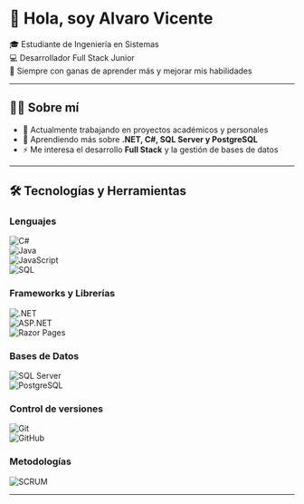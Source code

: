 # 👋 Hola, soy Alvaro Vicente  

🎓 Estudiante de Ingeniería en Sistemas  
💻 Desarrollador Full Stack Junior  
🚀 Siempre con ganas de aprender más y mejorar mis habilidades  

---

## 👨‍💻 Sobre mí  
- 🔭 Actualmente trabajando en proyectos académicos y personales  
- 🌱 Aprendiendo más sobre **.NET, C#, SQL Server y PostgreSQL**  
- ⚡ Me interesa el desarrollo **Full Stack** y la gestión de bases de datos  

---

## 🛠️ Tecnologías y Herramientas  

### Lenguajes  
![C#](https://img.shields.io/badge/C%23-239120?style=for-the-badge&logo=c-sharp&logoColor=white)  
![Java](https://img.shields.io/badge/Java-007396?style=for-the-badge&logo=java&logoColor=white)  
![JavaScript](https://img.shields.io/badge/JavaScript-F7DF1E?style=for-the-badge&logo=javascript&logoColor=black)  
![SQL](https://img.shields.io/badge/SQL-4479A1?style=for-the-badge&logo=database&logoColor=white)  

### Frameworks y Librerías  
![.NET](https://img.shields.io/badge/.NET-512BD4?style=for-the-badge&logo=dotnet&logoColor=white)  
![ASP.NET](https://img.shields.io/badge/ASP.NET-5C2D91?style=for-the-badge&logo=dotnet&logoColor=white)  
![Razor Pages](https://img.shields.io/badge/Razor-5C2D91?style=for-the-badge&logo=razorpay&logoColor=white)  

### Bases de Datos  
![SQL Server](https://img.shields.io/badge/SQL%20Server-CC2927?style=for-the-badge&logo=microsoftsqlserver&logoColor=white)  
![PostgreSQL](https://img.shields.io/badge/PostgreSQL-336791?style=for-the-badge&logo=postgresql&logoColor=white)  

### Control de versiones  
![Git](https://img.shields.io/badge/Git-F05032?style=for-the-badge&logo=git&logoColor=white)  
![GitHub](https://img.shields.io/badge/GitHub-181717?style=for-the-badge&logo=github&logoColor=white)  

### Metodologías  
![SCRUM](https://img.shields.io/badge/SCRUM-009FDA?style=for-the-badge&logo=trello&logoColor=white)  

---

